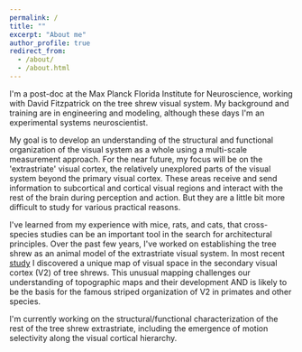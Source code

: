 ```yaml
---
permalink: /
title: ""
excerpt: "About me"
author_profile: true
redirect_from: 
  - /about/
  - /about.html
---
```

I'm a post-doc at the Max Planck Florida Institute for Neuroscience, working with David Fitzpatrick on the tree shrew visual system. My background and training are in engineering and modeling, although these days I'm an experimental systems neuroscientist.

My goal is to develop an understanding of the structural and functional organization of the visual system as a whole using a multi-scale measurement approach. For the near future, my focus will be on the 'extrastriate' visual cortex, the relatively unexplored parts of the visual system beyond the primary visual cortex. These areas receive and send information to subcortical and cortical visual regions and interact with the rest of the brain during perception and action. But they are a little bit more difficult to study for various practical reasons.

I've learned from my experience with mice, rats, and cats, that cross-species studies can be an important tool in the search for architectural principles. Over the past few years, I've worked on establishing the tree shrew as an animal model of the extrastriate visual system. In most recent [study](https://www.biorxiv.org/content/10.1101/2020.12.08.416651v3) I discovered a unique map of visual space in the secondary visual cortex (V2) of tree shrews. This unusual mapping challenges our understanding of topographic maps and their development AND is likely to be the basis for the famous striped organization of V2 in primates and other species.

I'm currently working on the structural/functional characterization of the rest of the tree shrew extrastriate, including the emergence of motion selectivity along the visual cortical hierarchy. 
